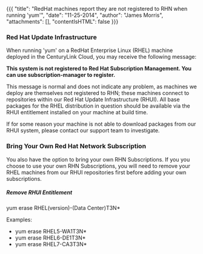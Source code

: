 {{{
  "title": "RedHat machines report they are not registered to RHN when running 'yum'",
  "date": "11-25-2014",
  "author": "James Morris",
  "attachments": [],
  "contentIsHTML": false
}}}

### Red Hat Update Infrastructure

When running 'yum' on a RedHat Enterprise Linux (RHEL) machine deployed in the CenturyLink Cloud, you may receive the following message:

**This system is not registered to Red Hat Subscription Management. You can use subscription-manager to register.**

This message is normal and does not indicate any problem, as machines we deploy are themselves not registered to RHN; these machines connect to repositories within our Red Hat Update Infrastructure (RHUI). All base packages for the RHEL distribution in question should be available via the RHUI entitlement installed on your machine at build time.

If for some reason your machine is not able to download packages from our RHUI system, please contact our support team to investigate.

### Bring Your Own Red Hat Network Subscription

You also have the option to bring your own RHN Subscriptions.  If you you choose to use your own RHN Subscriptions, you will need to remove your RHEL machines from our RHUI repositories first before adding your own subscriptions.

##### Remove RHUI Entitlement

yum erase RHEL(version)-(Data Center)T3N*

Examples:

* yum erase RHEL5-WA1T3N*
* yum erase RHEL6-DE1T3N*
* yum erase RHEL7-CA3T3N*
